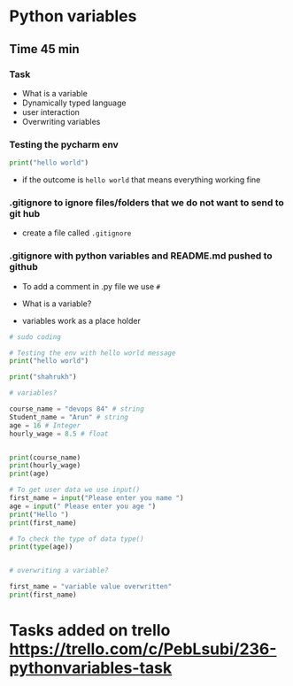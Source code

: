 # Python variables  
## Time 45 min
### Task

- What is a variable
- Dynamically typed language
- user interaction
- Overwriting variables


### Testing the pycharm env
```python
print("hello world")
```

- if the outcome is ```hello world``` that means everything working fine

### .gitignore to ignore files/folders that we do not want to send to git hub
- create a file called ```.gitignore```

### .gitignore with python variables and README.md pushed to github

- To add a comment in .py file we use ``` # ```

- What is a variable?

- variables work as a place holder

```python
# sudo coding

# Testing the env with hello world message
print("hello world")

print("shahrukh")

# variables?

course_name = "devops 84" # string
Student_name = "Arun" # string
age = 16 # Integer
hourly_wage = 8.5 # float


print(course_name)
print(hourly_wage)
print(age)

# To get user data we use input()
first_name = input("Please enter you name ")
age = input(" Please enter you age ")
print("Hello ")
print(first_name)

# To check the type of data type()
print(type(age))


# overwriting a variable?

first_name = "variable value overwritten"
print(first_name)
```

# Tasks added on trello https://trello.com/c/PebLsubi/236-pythonvariables-task
 